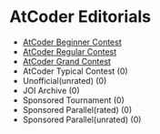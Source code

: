 # AtCoder Editorials

- [AtCoder Beginner Contest](https://github.com/xuelei7/mylibrary/blob/master/AtCoder/AtCoderBeginnerContest.md)
- [AtCoder Regular Contest](https://github.com/xuelei7/mylibrary/blob/master/AtCoder/AtCoderRegularContest.md)
- [AtCoder Grand Contest](https://github.com/xuelei7/mylibrary/blob/master/AtCoder/AtCoderGrandContest.md)
- AtCoder Typical Contest (0)
- Unofficial(unrated) (0)
- JOI Archive (0)
- Sponsored Tournament (0)
- Sponsored Parallel(rated) (0)
- Sponsored Parallel(unrated) (0)
